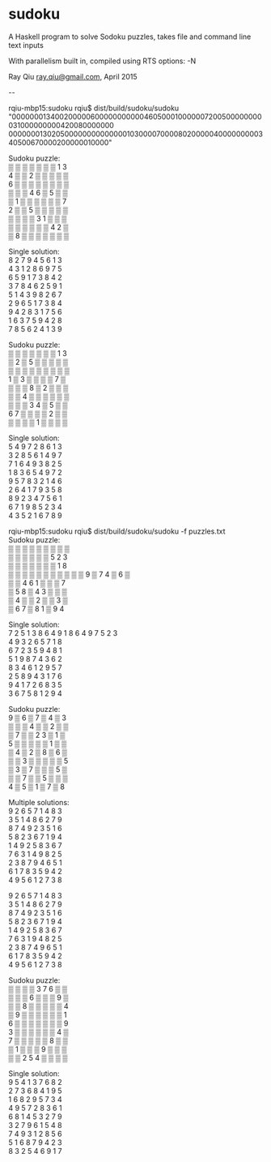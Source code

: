 # sudoku

  A Haskell program to solve Sodoku puzzles, takes file and command line text inputs

  With parallelism built in, compiled using RTS options: -N

  Ray Qiu <ray.qiu@gmail.com>, April 2015

  --

  rqiu-mbp15:sudoku rqiu$ dist/build/sudoku/sudoku "000000013400200000600000000000460500010000007200500000000031000000000420080000000 000000013020500000000000000103000070000802000004000000000340500670000200000010000"  

Sudoku puzzle:  
▒ ▒ ▒ ▒ ▒ ▒ ▒ 1 3  
4 ▒ ▒ 2 ▒ ▒ ▒ ▒ ▒  
6 ▒ ▒ ▒ ▒ ▒ ▒ ▒ ▒  
▒ ▒ ▒ 4 6 ▒ 5 ▒ ▒  
▒ 1 ▒ ▒ ▒ ▒ ▒ ▒ 7  
2 ▒ ▒ 5 ▒ ▒ ▒ ▒ ▒  
▒ ▒ ▒ ▒ 3 1 ▒ ▒ ▒  
▒ ▒ ▒ ▒ ▒ ▒ 4 2 ▒  
▒ 8 ▒ ▒ ▒ ▒ ▒ ▒ ▒  

Single solution:  
8 2 7 9 4 5 6 1 3  
4 3 1 2 8 6 9 7 5  
6 5 9 1 7 3 8 4 2  
3 7 8 4 6 2 5 9 1  
5 1 4 3 9 8 2 6 7  
2 9 6 5 1 7 3 8 4  
9 4 2 8 3 1 7 5 6  
1 6 3 7 5 9 4 2 8  
7 8 5 6 2 4 1 3 9  

Sudoku puzzle:  
▒ ▒ ▒ ▒ ▒ ▒ ▒ 1 3  
▒ 2 ▒ 5 ▒ ▒ ▒ ▒ ▒  
▒ ▒ ▒ ▒ ▒ ▒ ▒ ▒ ▒  
1 ▒ 3 ▒ ▒ ▒ ▒ 7 ▒  
▒ ▒ ▒ 8 ▒ 2 ▒ ▒ ▒  
▒ ▒ 4 ▒ ▒ ▒ ▒ ▒ ▒  
▒ ▒ ▒ 3 4 ▒ 5 ▒ ▒  
6 7 ▒ ▒ ▒ ▒ 2 ▒ ▒  
▒ ▒ ▒ ▒ 1 ▒ ▒ ▒ ▒  

Single solution:  
5 4 9 7 2 8 6 1 3  
3 2 8 5 6 1 4 9 7  
7 1 6 4 9 3 8 2 5  
1 8 3 6 5 4 9 7 2  
9 5 7 8 3 2 1 4 6  
2 6 4 1 7 9 3 5 8  
8 9 2 3 4 7 5 6 1  
6 7 1 9 8 5 2 3 4  
4 3 5 2 1 6 7 8 9  

rqiu-mbp15:sudoku rqiu$ dist/build/sudoku/sudoku -f puzzles.txt  
Sudoku puzzle:  
▒ ▒ ▒ ▒ ▒ ▒ ▒ ▒ ▒  
▒ ▒ ▒ ▒ ▒ ▒ 5 2 3  
▒ ▒ ▒ ▒ ▒ ▒ ▒ 1 8  
▒ ▒ ▒ ▒ ▒ ▒ ▒ ▒ ▒
▒ ▒ 9 ▒ 7 4 ▒ 6 ▒  
▒ ▒ 4 6 1 ▒ ▒ ▒ 7  
▒ 5 8 ▒ 4 3 ▒ ▒ ▒  
▒ 4 ▒ ▒ 2 ▒ ▒ 3 ▒  
▒ 6 7 ▒ 8 1 ▒ 9 4  

Single solution:  
7  2 5 1 3 8 6 4 9
1 8 6 4 9 7 5 2 3  
4 9 3 2 6 5 7 1 8  
6 7 2 3 5 9 4 8 1  
5 1 9 8 7 4 3 6 2  
8 3 4 6 1 2 9 5 7  
2 5 8 9 4 3 1 7 6  
9 4 1 7 2 6 8 3 5  
3 6 7 5 8 1 2 9 4  

Sudoku puzzle:  
9 ▒ 6 ▒ 7 ▒ 4 ▒ 3  
▒ ▒ ▒ 4 ▒ ▒ 2 ▒ ▒  
▒ 7 ▒ ▒ 2 3 ▒ 1 ▒  
5 ▒ ▒ ▒ ▒ ▒ 1 ▒ ▒  
▒ 4 ▒ 2 ▒ 8 ▒ 6 ▒  
▒ ▒ 3 ▒ ▒ ▒ ▒ ▒ 5  
▒ 3 ▒ 7 ▒ ▒ ▒ 5 ▒  
▒ ▒ 7 ▒ ▒ 5 ▒ ▒ ▒  
4 ▒ 5 ▒ 1 ▒ 7 ▒ 8  

Multiple solutions:  
9 2 6 5 7 1 4 8 3  
3 5 1 4 8 6 2 7 9  
8 7 4 9 2 3 5 1 6  
5 8 2 3 6 7 1 9 4  
1 4 9 2 5 8 3 6 7  
7 6 3 1 4 9 8 2 5  
2 3 8 7 9 4 6 5 1  
6 1 7 8 3 5 9 4 2  
4 9 5 6 1 2 7 3 8  

9 2 6 5 7 1 4 8 3  
3 5 1 4 8 6 2 7 9  
8 7 4 9 2 3 5 1 6  
5 8 2 3 6 7 1 9 4  
1 4 9 2 5 8 3 6 7  
7 6 3 1 9 4 8 2 5  
2 3 8 7 4 9 6 5 1  
6 1 7 8 3 5 9 4 2  
4 9 5 6 1 2 7 3 8  

Sudoku puzzle:  
▒ ▒ ▒ ▒ 3 7 6 ▒ ▒  
▒ ▒ ▒ 6 ▒ ▒ ▒ 9 ▒  
▒ ▒ 8 ▒ ▒ ▒ ▒ ▒ 4  
▒ 9 ▒ ▒ ▒ ▒ ▒ ▒ 1  
6 ▒ ▒ ▒ ▒ ▒ ▒ ▒ 9  
3 ▒ ▒ ▒ ▒ ▒ ▒ 4 ▒  
7 ▒ ▒ ▒ ▒ ▒ 8 ▒ ▒  
▒ 1 ▒ ▒ ▒ 9 ▒ ▒ ▒  
▒ ▒ 2 5 4 ▒ ▒ ▒ ▒

Single solution:  
9 5 4 1 3 7 6 8 2  
2 7 3 6 8 4 1 9 5  
1 6 8 2 9 5 7 3 4  
4 9 5 7 2 8 3 6 1  
6 8 1 4 5 3 2 7 9  
3 2 7 9 6 1 5 4 8  
7 4 9 3 1 2 8 5 6  
5 1 6 8 7 9 4 2 3  
8 3 2 5 4 6 9 1 7  

